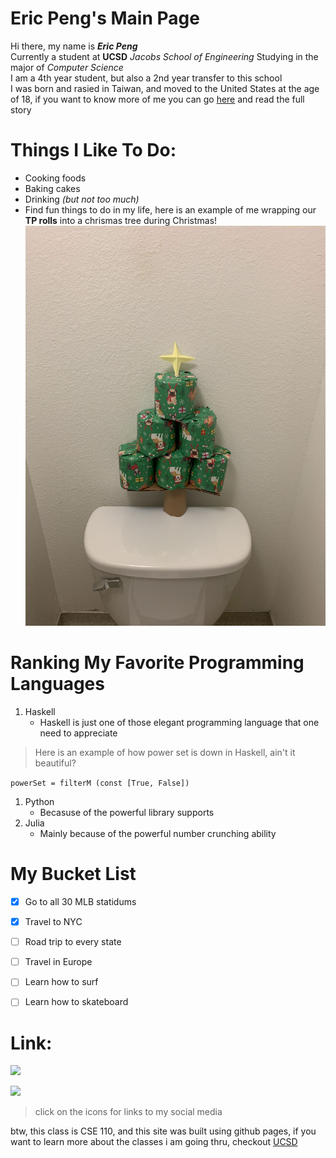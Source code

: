 # Eric Peng's Main Page 
Hi there, my name is ***Eric Peng*** <br>
Currently a student at **UCSD** *Jacobs School of Engineering* Studying in the major of *Computer Science* <br>
I am a 4th year student, but also a 2nd year transfer to this school <br>
I was born and rasied in Taiwan, and moved to the United States at the age of 18, if you want to know more of me you can go [here](background.md) and read the full story 
<br>

# Things I Like To Do: 
- Cooking foods 
- Baking cakes 
- Drinking *(but not too much)*
- Find fun things to do in my life, here is an example of me wrapping our **TP rolls** into a chrismas tree during Christmas! 
   ![Tree](tree.jpg "Tree")



# Ranking My Favorite Programming Languages
1. Haskell 
    - Haskell is just one of those elegant programming language that one need to appreciate 

> Here is an example of how power set is down in Haskell, ain't it beautiful? 

```powerSet = filterM (const [True, False])```

1. Python 
   - Becasuse of the powerful library supports
2. Julia 
    - Mainly because of the powerful number crunching ability 


# My Bucket List 
- [x] Go to all 30 MLB statidums 
- [x] Travel to NYC 
- [ ] Road trip to every state 
- [ ] Travel in Europe 
- [ ] Learn how to surf
- [ ] Learn how to skateboard 

 
# Link: 

[<img src="https://img.icons8.com/external-justicon-lineal-color-justicon/64/000000/external-linkedin-social-media-justicon-lineal-color-justicon.png">](https://www.linkedin.com/in/3ricpeng/)


[<img src="https://img.icons8.com/external-justicon-lineal-color-justicon/64/000000/external-facebook-social-media-justicon-lineal-color-justicon.png">](https://www.facebook.com/3ricpeng/)
> click on the icons for links to my social media 


btw, this class is CSE 110, and this site was built using github pages, if you want to learn more about the classes i am going thru, checkout [UCSD](https://ucsd.edu/)